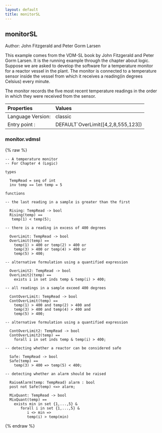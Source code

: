```yaml
---
layout: default
title: monitorSL
---
```


## monitorSL
Author: John Fitzgerald and Peter Gorm Larsen


This example comes from the VDM-SL book by John Fitzgerald and Peter Gorm
Larsen. It is the running example through the chapter about logic. 
Suppose we are asked to develop the software for a temperature
monitor for a reactor vessel in the plant. The monitor is connected to
a temperature sensor inside the vessel from which it receives a
reading(in degrees Celsius) every minute.

The monitor records the five most recent temperature readings in the
order in which they were received from the sensor.


| Properties | Values          |
| :------------ | :---------- |
|Language Version:| classic|
|Entry point     :| DEFAULT`OverLimit([4,2,8,555,123])|


### monitor.vdmsl

{% raw %}
~~~
-- A temperature monitor
-- For Chapter 4 (Logic)

types

  TempRead = seq of int
  inv temp == len temp = 5

functions

-- the last reading in a sample is greater than the first

  Rising: TempRead -> bool
  Rising(temp) ==
   temp(1) < temp(5);

-- there is a reading in excess of 400 degrees

  OverLimit: TempRead -> bool
  OverLimit(temp) ==
    temp(1) > 400 or temp(2) > 400 or 
    temp(3) > 400 or temp(4) > 400 or 
    temp(5) > 400;

-- alternative formulation using a quantified expression

  OverLimit2: TempRead -> bool
  OverLimit2(temp) ==
    exists i in set inds temp & temp(i) > 400;

-- all readings in a sample exceed 400 degrees

  ContOverLimit: TempRead -> bool
  ContOverLimit(temp) ==
    temp(1) > 400 and temp(2) > 400 and 
    temp(3) > 400 and temp(4) > 400 and 
    temp(5) > 400;

-- alternative formulation using a quantified expression

  ContOverLimit2: TempRead -> bool
  ContOverLimit2(temp) ==
    forall i in set inds temp & temp(i) > 400;

-- detecting whether a reactor can be considered safe

  Safe: TempRead -> bool
  Safe(temp) ==
    temp(3) > 400 => temp(5) < 400;

-- detecting whether an alarm should be raised

  RaiseAlarm(temp: TempRead) alarm : bool
  post not Safe(temp) <=> alarm;

  MixQuant: TempRead -> bool
  MixQuant(temp) ==
    exists min in set {1,...,5} &
       forall i in set {1,...,5} &
          i <> min =>
          temp(i) > temp(min)
~~~
{% endraw %}

